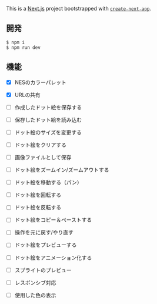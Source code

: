 This is a [Next.js](https://nextjs.org/) project bootstrapped with [`create-next-app`](https://github.com/vercel/next.js/tree/canary/packages/create-next-app).

## 開発

```
$ npm i
$ npm run dev
```

## 機能

- [x] NESのカラーパレット
- [x] URLの共有
- [ ] 作成したドット絵を保存する
- [ ] 保存したドット絵を読み込む
- [ ] ドット絵のサイズを変更する
- [ ] ドット絵をクリアする
- [ ] 画像ファイルとして保存
- [ ] ドット絵をズームイン/ズームアウトする
- [ ] ドット絵を移動する（パン）
- [ ] ドット絵を回転する
- [ ] ドット絵を反転する
- [ ] ドット絵をコピー＆ペーストする
- [ ] 操作を元に戻す/やり直す
- [ ] ドット絵をプレビューする
- [ ] ドット絵をアニメーション化する
- [ ] スプライトのプレビュー
- [ ] レスポンシブ対応
- [ ] 使用した色の表示


